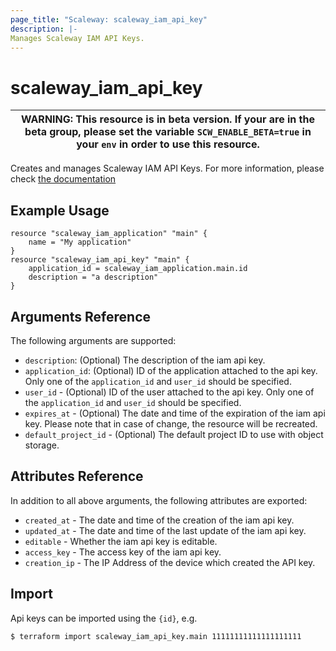 ```yaml
---
page_title: "Scaleway: scaleway_iam_api_key"
description: |-
Manages Scaleway IAM API Keys.
---
```


# scaleway_iam_api_key

| WARNING: This resource is in beta version. If your are in the beta group, please set the variable `SCW_ENABLE_BETA=true` in your `env` in order to use this resource. |
|-----------------------------------------------------------------------------------------------------------------------------------------------------------------------|

Creates and manages Scaleway IAM API Keys. For more information, please check [the documentation](https://developers.scaleway.com/en/products/iam/api/v1alpha1/#api-keys-3665ae)

## Example Usage

```hcl
resource "scaleway_iam_application" "main" {
    name = "My application"
}
resource "scaleway_iam_api_key" "main" {
    application_id = scaleway_iam_application.main.id
    description = "a description"
}
```

## Arguments Reference

The following arguments are supported:

- `description`: (Optional) The description of the iam api key.
- `application_id`: (Optional) ID of the application attached to the api key.
  Only one of the `application_id` and `user_id` should be specified.
- `user_id` - (Optional) ID of the user attached to the api key.
  Only one of the `application_id` and `user_id` should be specified.
- `expires_at` - (Optional) The date and time of the expiration of the iam api key. Please note that in case of change, the resource will be recreated.
- `default_project_id` - (Optional) The default project ID to use with object storage.

## Attributes Reference

In addition to all above arguments, the following attributes are exported:

- `created_at` - The date and time of the creation of the iam api key.
- `updated_at` - The date and time of the last update of the iam api key.
- `editable` - Whether the iam api key is editable.
- `access_key` - The access key of the iam api key.
- `creation_ip` - The IP Address of the device which created the API key.

## Import

Api keys can be imported using the `{id}`, e.g.

```bash
$ terraform import scaleway_iam_api_key.main 11111111111111111111
```
